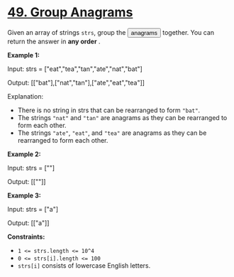 # [49. Group Anagrams](https://leetcode.com/problems/group-anagrams/description/)

Given an array of strings `strs`, group the <button type="button" aria-haspopup="dialog" aria-expanded="false" aria-controls="radix-:rp:" data-state="closed" class="">anagrams</button> together. You can return the answer in **any order** .

**Example 1:**

<div class="example-block">
Input: strs = ["eat","tea","tan","ate","nat","bat"]

Output: [["bat"],["nat","tan"],["ate","eat","tea"]]

Explanation:

- There is no string in strs that can be rearranged to form `"bat"`.
- The strings `"nat"` and `"tan"` are anagrams as they can be rearranged to form each other.
- The strings `"ate"`, `"eat"`, and `"tea"` are anagrams as they can be rearranged to form each other.

**Example 2:**

<div class="example-block">
Input: strs = [""]

Output: [[""]]

**Example 3:**

<div class="example-block">
Input: strs = ["a"]

Output: [["a"]]

**Constraints:**

- `1 <= strs.length <= 10^4`
- `0 <= strs[i].length <= 100`
- `strs[i]` consists of lowercase English letters.